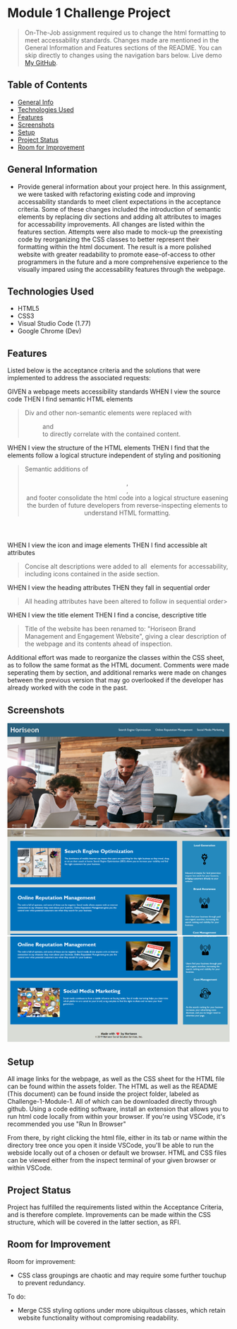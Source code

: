 # Module 1 Challenge Project

> On-The-Job assignment required us to change the html formatting to meet accessability standards. Changes made are mentioned in the General Information and Features sections of the README. You can skip directly to changes using the navigation bars below.
> Live demo [My GitHub](https://bradhamm.github.io/Challenge-1-Module-1/).

## Table of Contents
* [General Info](#general-information)
* [Technologies Used](#technologies-used)
* [Features](#features)
* [Screenshots](#screenshots)
* [Setup](#setup)
* [Project Status](#project-status)
* [Room for Improvement](#room-for-improvement)
<!-- * [License](#license) -->


## General Information
- Provide general information about your project here.
In this assignment, we were tasked with refactoring existing code and improving accessability standards to meet client expectations in the acceptance criteria. Some of these changes included the introduction of semantic elements by replacing div sections and adding alt attributes to images for accessability improvements. All changes are listed within the features section. Attempts were also made to mock-up the preexisting code by reorganizing the CSS classes to better represent their formatting within the html document. The result is a more polished website with greater readability to promote ease-of-access to other programmers in the future and a more comprehensive experience to the visually impared using the accessability features through the webpage. 

## Technologies Used
- HTML5
- CSS3
- Visual Studio Code (1.77)
- Google Chrome (Dev)


## Features
Listed below is the acceptance criteria and the solutions that were implemented to address the associated requests:

GIVEN a webpage meets accessibility standards
WHEN I view the source code
THEN I find semantic HTML elements

>Div and other non-semantic elements were replaced with <figure> and <summary> to directly correlate with the contained content. 

WHEN I view the structure of the HTML elements
THEN I find that the elements follow a logical structure independent of styling and positioning

>Semantic additions of <header>, <aside>, <main> and footer consolidate the html code into a logical structure easening the burden of future developers from reverse-inspecting elements to understand HTML formatting.

WHEN I view the icon and image elements
THEN I find accessible alt attributes

>Concise alt descriptions were added to all <img> elements for accessability, including icons contained in the aside section.

WHEN I view the heading attributes
THEN they fall in sequential order

>All heading attributes have been altered to follow in sequential order>

WHEN I view the title element
THEN I find a concise, descriptive title

>Title of the website has been renamed to: "Horiseon Brand Management and Engagement Website", giving a clear description of the webpage and its contents ahead of inspection.

Additional effort was made to reorganize the classes within the CSS sheet, as to follow the same format as the HTML document. Comments were made seperating them by section, and additional remarks were made on changes between the previous version that may go overlooked if the developer has already worked with the code in the past.

## Screenshots
![Retained webpage integrity](./assets/images/screenshotone.png)
![Retained webpage integrity](./assets/images/screenshottwo.png)
![Retained webpage integrity](./assets/images/screenshotthree.png)


## Setup
All image links for the webpage, as well as the CSS sheet for the HTML file can be found within the assets folder. The HTML as well as the README (This document) can be found inside the project folder, labeled as Challenge-1-Module-1. All of which can be downloaded directly through github. Using a code editing software, install an extension that allows you to run html code locally from within your browser. If you're using VSCode, it's recommended you use "Run In Browser"

From there, by right clicking the html file, either in its tab or name within the directory tree once you open it inside VSCode, you'll be able to run the webside locally out of a chosen or default we browser. HTML and CSS files can be viewed either from the inspect terminal of your given browser or within VSCode.

## Project Status

Project has fulfilled the requirements listed within the Acceptance Criteria, and is therefore complete. Improvements can be made within the CSS structure, which will be covered in the latter section, as RFI.


## Room for Improvement
Room for improvement:

- CSS class groupings are chaotic and may require some further touchup to prevent redundancy.

To do:

- Merge CSS styling options under more ubiquitous classes, which retain website functionality without compromising readability.

<!-- ## License -->
<!-- This project is open source and available under the [MIT License](). -->
